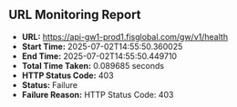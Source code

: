 ## URL Monitoring Report

- **URL:** https://api-gw1-prod1.fisglobal.com/gw/v1/health
- **Start Time:** 2025-07-02T14:55:50.360025
- **End Time:** 2025-07-02T14:55:50.449710
- **Total Time Taken:** 0.089685 seconds
- **HTTP Status Code:** 403
- **Status:** Failure
- **Failure Reason:** HTTP Status Code: 403
